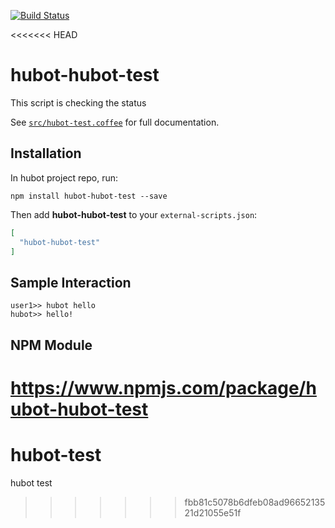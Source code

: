[![Build Status](https://travis-ci.org/vikramshinde12/hubot-test?status.svg)](https://travis-ci.org/vikramshinde12/hubot-test)

<<<<<<< HEAD
# hubot-hubot-test

This script is checking the status

See [`src/hubot-test.coffee`](src/hubot-test.coffee) for full documentation.

## Installation

In hubot project repo, run:

`npm install hubot-hubot-test --save`

Then add **hubot-hubot-test** to your `external-scripts.json`:

```json
[
  "hubot-hubot-test"
]
```

## Sample Interaction

```
user1>> hubot hello
hubot>> hello!
```

## NPM Module

https://www.npmjs.com/package/hubot-hubot-test
=======
# hubot-test
hubot test
>>>>>>> fbb81c5078b6dfeb08ad9665213521d21055e51f
